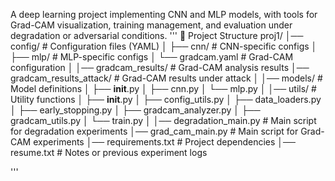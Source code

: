 A deep learning project implementing CNN and MLP models, with tools for Grad-CAM visualization, training management, and evaluation under degradation or adversarial conditions.
'''
📂 Project Structure
proj1/
│── config/               # Configuration files (YAML)
│   ├── cnn/              # CNN-specific configs
│   ├── mlp/              # MLP-specific configs
│   └── gradcam.yaml      # Grad-CAM configuration
│
│── gradcam_results/      # Grad-CAM analysis results
│── gradcam_results_attack/ # Grad-CAM results under attack
│
│── models/               # Model definitions
│   ├── __init__.py
│   ├── cnn.py
│   └── mlp.py
│
│── utils/                # Utility functions
│   ├── __init__.py
│   ├── config_utils.py
│   ├── data_loaders.py
│   ├── early_stopping.py
│   ├── gradcam_analyzer.py
│   ├── gradcam_utils.py
│   └── train.py
│
│── degradation_main.py   # Main script for degradation experiments
│── grad_cam_main.py      # Main script for Grad-CAM experiments
│── requirements.txt      # Project dependencies
│── resume.txt            # Notes or previous experiment logs

'''
